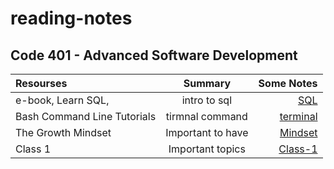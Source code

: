 # reading-notes

## Code 401 - Advanced Software Development

| Resourses                   |      Summary      |                                   Some Notes |
| :-------------------------- | :---------------: | -------------------------------------------: |
| e-book, Learn SQL,          |   intro to sql    |                        [SQL](./prep1/SQL.md) |
| Bash Command Line Tutorials |  tirmnal command  |              [terminal](./prep1/tirmenal.md) |
| The Growth Mindset          | Important to have | [Mindset](./prep1/The%20Growth%20Mindset.md) |
| Class 1                     | Important topics  |              [Class-1](./Class-1/reading.md) |
